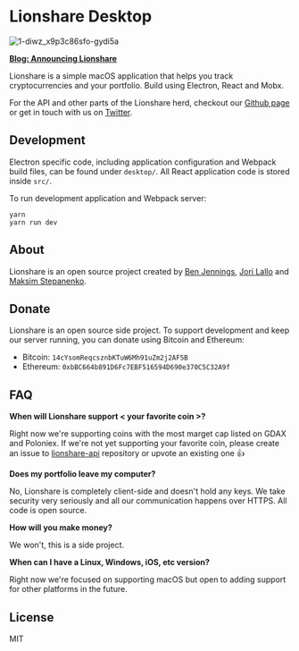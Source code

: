 # Lionshare Desktop

![1-diwz_x9p3c86sfo-gydi5a](https://cloud.githubusercontent.com/assets/31465/22240931/0e1f9c58-e1d2-11e6-9c28-d7cbd3b3f03b.png)

[**Blog: Announcing Lionshare**](https://medium.com/@jorilallo/announcing-lionshare-541daf082160)

Lionshare is a simple macOS application that helps you track cryptocurrencies and
your portfolio. Build using Electron, React and Mobx.

For the API and other parts of the Lionshare herd, checkout our [Github page](https://github.com/lionsharecapital)
or get in touch with us on [Twitter](https://twitter.com/getlionshare).

## Development

Electron specific code, including application configuration and Webpack build files,
can be found under `desktop/`. All React application code is stored inside `src/`.

To run development application and Webpack server:

```
yarn
yarn run dev
```

## About

Lionshare is an open source project created by [Ben Jennings](https://twitter.com/benjennin_gs), [Jori Lallo](https://twitter.com/jorilallo) and [Maksim Stepanenko](https://twitter.com/maksim_s).

## Donate

Lionshare is an open source side project. To support development and keep our server running, you can donate using Bitcoin and Ethereum:

- Bitcoin: `14cYsomReqcsznbKTuW6Mh91uZm2j2AF5B`
- Ethereum: `0xbBC664b891D6Fc7EBF516594D690e370C5C32A9f`

## FAQ

**When will Lionshare support < your favorite coin >?**

Right now we're supporting coins with the most marget cap listed on GDAX and Poloniex. If we're not yet supporting your favorite coin, please create an issue to [lionshare-api](https://github.com/lionsharecapital/lionshare-api/issues) repository or upvote an existing one :+1:

**Does my portfolio leave my computer?**

No, Lionshare is completely client-side and doesn't hold any keys. We take security very seriously and all our communication happens over HTTPS. All code is open source.

**How will you make money?**

We won't, this is a side project.

**When can I have a Linux, Windows, iOS, etc version?**

Right now we're focused on supporting macOS but open to adding support for other platforms in the future.

## License

MIT
